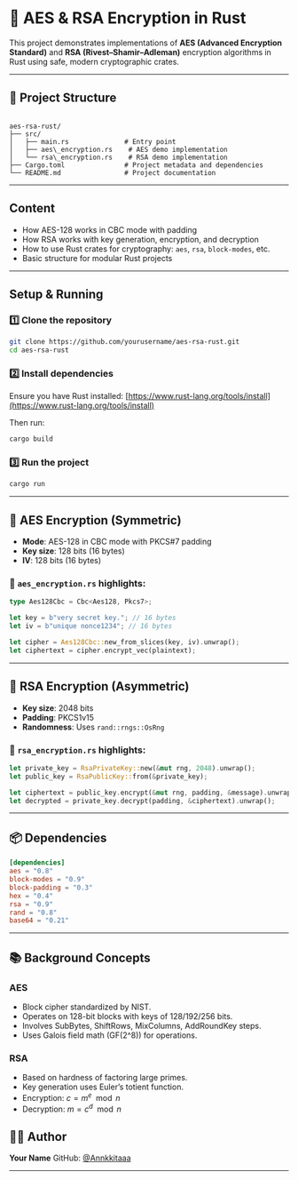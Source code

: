 
# 🔐 AES & RSA Encryption in Rust

This project demonstrates implementations of **AES (Advanced Encryption Standard)** and **RSA (Rivest–Shamir–Adleman)** encryption algorithms in Rust using safe, modern cryptographic crates.


---

## 📂 Project Structure

```

aes-rsa-rust/
├── src/
│   ├── main.rs              # Entry point
│   ├── aes\_encryption.rs    # AES demo implementation
│   └── rsa\_encryption.rs    # RSA demo implementation
├── Cargo.toml               # Project metadata and dependencies
└── README.md                # Project documentation

````

---

##  Content

- How AES-128 works in CBC mode with padding
- How RSA works with key generation, encryption, and decryption
- How to use Rust crates for cryptography: `aes`, `rsa`, `block-modes`, etc.
- Basic structure for modular Rust projects

---

## Setup & Running

### 1️⃣ Clone the repository

```bash
git clone https://github.com/yourusername/aes-rsa-rust.git
cd aes-rsa-rust
````

### 2️⃣ Install dependencies

Ensure you have Rust installed:
[https://www.rust-lang.org/tools/install](https://www.rust-lang.org/tools/install)

Then run:

```bash
cargo build
```

### 3️⃣ Run the project

```bash
cargo run
```

---

## 🔐 AES Encryption (Symmetric)

* **Mode**: AES-128 in CBC mode with PKCS#7 padding
* **Key size**: 128 bits (16 bytes)
* **IV**: 128 bits (16 bytes)

### 📄 `aes_encryption.rs` highlights:

```rust
type Aes128Cbc = Cbc<Aes128, Pkcs7>;

let key = b"very secret key."; // 16 bytes
let iv = b"unique nonce1234"; // 16 bytes

let cipher = Aes128Cbc::new_from_slices(key, iv).unwrap();
let ciphertext = cipher.encrypt_vec(plaintext);
```

---

## 🔐 RSA Encryption (Asymmetric)

* **Key size**: 2048 bits
* **Padding**: PKCS1v15
* **Randomness**: Uses `rand::rngs::OsRng`

### 📄 `rsa_encryption.rs` highlights:

```rust
let private_key = RsaPrivateKey::new(&mut rng, 2048).unwrap();
let public_key = RsaPublicKey::from(&private_key);

let ciphertext = public_key.encrypt(&mut rng, padding, &message).unwrap();
let decrypted = private_key.decrypt(padding, &ciphertext).unwrap();
```

---

## 📦 Dependencies

```toml
[dependencies]
aes = "0.8"
block-modes = "0.9"
block-padding = "0.3"
hex = "0.4"
rsa = "0.9"
rand = "0.8"
base64 = "0.21"
```

---

## 📚 Background Concepts

### AES

* Block cipher standardized by NIST.
* Operates on 128-bit blocks with keys of 128/192/256 bits.
* Involves SubBytes, ShiftRows, MixColumns, AddRoundKey steps.
* Uses Galois field math (GF(2^8)) for operations.

### RSA

* Based on hardness of factoring large primes.
* Key generation uses Euler’s totient function.
* Encryption: $c = m^e \mod n$
* Decryption: $m = c^d \mod n$


## 🧑‍💻 Author

**Your Name**
GitHub: [@Annkkitaaa](https://github.com/yourusername)

---
